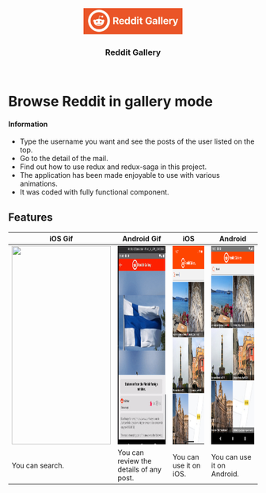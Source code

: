 
<div align="center">
  <img
    src="./src/constants/files/Logo.png"
    alt="Preview Image"
    width="200"
  />
  <p>
    <h3>
      <b>
        Reddit Gallery
      </b>
    </h3>
  </p>
  <br/>
</div>

# Browse Reddit in gallery mode

#### Information

- Type the username you want and see the posts of the user listed on the top.
- Go to the detail of the mail.
- Find out how to use redux and redux-saga in this project.
- The application has been made enjoyable to use with various animations.
- It was coded with fully functional component.

## **Features**
|  iOS Gif |  Android Gif | iOS  | Android  |
|---|---|---|---|
| <img height=400 width=200  src="./examples/ios.gif" />  |  <img height=400 width=200   src="./examples/android.gif" /> | <img height=400 width=200   src="./examples/ios-1.png" />  | <img width=200 height=400 src="./examples/androdi-1.png" />  |
|  You can search. | You can review the details of any post. | You can use it on iOS.  | You can use it on Android.  |

